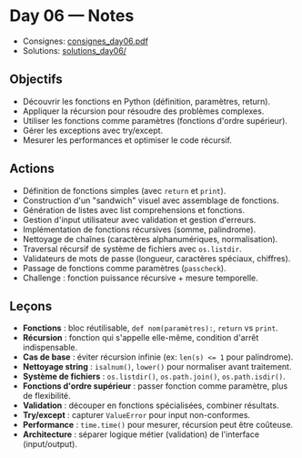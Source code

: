 # Day 06 — Notes

- Consignes: [consignes_day06.pdf](consignes_day06.pdf)
- Solutions: [solutions_day06/](solutions_day06/)

## Objectifs
- Découvrir les fonctions en Python (définition, paramètres, return).  
- Appliquer la récursion pour résoudre des problèmes complexes.  
- Utiliser les fonctions comme paramètres (fonctions d'ordre supérieur).  
- Gérer les exceptions avec try/except.  
- Mesurer les performances et optimiser le code récursif.  

## Actions
- Définition de fonctions simples (avec `return` et `print`).  
- Construction d'un "sandwich" visuel avec assemblage de fonctions.  
- Génération de listes avec list comprehensions et fonctions.  
- Gestion d'input utilisateur avec validation et gestion d'erreurs.  
- Implémentation de fonctions récursives (somme, palindrome).  
- Nettoyage de chaînes (caractères alphanumériques, normalisation).  
- Traversal récursif de système de fichiers avec `os.listdir`.  
- Validateurs de mots de passe (longueur, caractères spéciaux, chiffres).  
- Passage de fonctions comme paramètres (`passcheck`).  
- Challenge : fonction puissance récursive + mesure temporelle.  

## Leçons
- **Fonctions** : bloc réutilisable, `def nom(paramètres):`, `return` vs `print`.  
- **Récursion** : fonction qui s'appelle elle-même, condition d'arrêt indispensable.  
- **Cas de base** : éviter récursion infinie (ex: `len(s) <= 1` pour palindrome).  
- **Nettoyage string** : `isalnum()`, `lower()` pour normaliser avant traitement.  
- **Système de fichiers** : `os.listdir()`, `os.path.join()`, `os.path.isdir()`.  
- **Fonctions d'ordre supérieur** : passer fonction comme paramètre, plus de flexibilité.  
- **Validation** : découper en fonctions spécialisées, combiner résultats.  
- **Try/except** : capturer `ValueError` pour input non-conformes.  
- **Performance** : `time.time()` pour mesurer, récursion peut être coûteuse.  
- **Architecture** : séparer logique métier (validation) de l'interface (input/output).  

